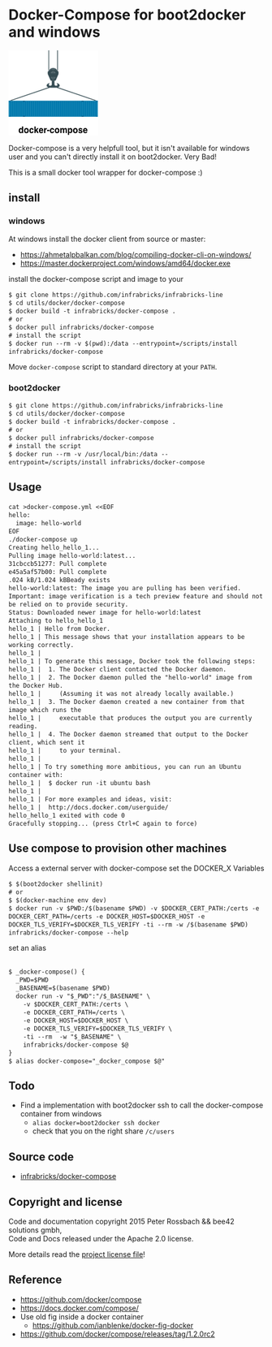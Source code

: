 # Docker-Compose for boot2docker and windows

![logo](https://raw.githubusercontent.com/infrabricks/docker-compose/master/logo.png)

Docker-compose is a very helpfull tool, but it isn't available for windows user and you can't directly install it on boot2docker. Very Bad!

This is a small docker tool wrapper for docker-compose :)

## install

### windows

At windows install the docker client
from source or master:

* https://ahmetalpbalkan.com/blog/compiling-docker-cli-on-windows/
* https://master.dockerproject.com/windows/amd64/docker.exe

install the docker-compose script and image to your

```
$ git clone https://github.com/infrabricks/infrabricks-line
$ cd utils/docker/docker-compose
$ docker build -t infrabricks/docker-compose .
# or
$ docker pull infrabricks/docker-compose
# install the script
$ docker run --rm -v $(pwd):/data --entrypoint=/scripts/install infrabricks/docker-compose
```

Move `docker-compose` script to standard directory at your `PATH`.

### boot2docker

```
$ git clone https://github.com/infrabricks/infrabricks-line
$ cd utils/docker/docker-compose
$ docker build -t infrabricks/docker-compose .
# or
$ docker pull infrabricks/docker-compose
# install the script
$ docker run --rm -v /usr/local/bin:/data --entrypoint=/scripts/install infrabricks/docker-compose
```

## Usage

```
cat >docker-compose.yml <<EOF
hello:
  image: hello-world
EOF
./docker-compose up
Creating hello_hello_1...
Pulling image hello-world:latest...
31cbccb51277: Pull complete
e45a5af57b00: Pull complete
.024 kB/1.024 kBBeady exists
hello-world:latest: The image you are pulling has been verified. Important: image verification is a tech preview feature and should not be relied on to provide security.
Status: Downloaded newer image for hello-world:latest
Attaching to hello_hello_1
hello_1 | Hello from Docker.
hello_1 | This message shows that your installation appears to be working correctly.
hello_1 |
hello_1 | To generate this message, Docker took the following steps:
hello_1 |  1. The Docker client contacted the Docker daemon.
hello_1 |  2. The Docker daemon pulled the "hello-world" image from the Docker Hub.
hello_1 |     (Assuming it was not already locally available.)
hello_1 |  3. The Docker daemon created a new container from that image which runs the
hello_1 |     executable that produces the output you are currently reading.
hello_1 |  4. The Docker daemon streamed that output to the Docker client, which sent it
hello_1 |     to your terminal.
hello_1 |
hello_1 | To try something more ambitious, you can run an Ubuntu container with:
hello_1 |  $ docker run -it ubuntu bash
hello_1 |
hello_1 | For more examples and ideas, visit:
hello_1 |  http://docs.docker.com/userguide/
hello_hello_1 exited with code 0
Gracefully stopping... (press Ctrl+C again to force)
```

## Use compose to provision other machines

Access a external server with docker-compose set the
DOCKER_X Variables

```
$ $(boot2docker shellinit)
# or
$ $(docker-machine env dev)
$ docker run -v $PWD:/$(basename $PWD) -v $DOCKER_CERT_PATH:/certs -e DOCKER_CERT_PATH=/certs -e DOCKER_HOST=$DOCKER_HOST -e DOCKER_TLS_VERIFY=$DOCKER_TLS_VERIFY -ti --rm -w /$(basename $PWD) infrabricks/docker-compose --help
```

set an alias

```

$ _docker-compose() {
  _PWD=$PWD
  _BASENAME=$(basename $PWD)
  docker run -v "$_PWD":"/$_BASENAME" \
    -v $DOCKER_CERT_PATH:/certs \
    -e DOCKER_CERT_PATH=/certs \
    -e DOCKER_HOST=$DOCKER_HOST \
    -e DOCKER_TLS_VERIFY=$DOCKER_TLS_VERIFY \
    -ti --rm  -w "$_BASENAME" \
    infrabricks/docker-compose $@
}
$ alias docker-compose="_docker_compose $@"
```

## Todo

* Find a implementation with boot2docker ssh to call the docker-compose container from windows
  * `alias docker=boot2docker ssh docker`
  * check that you on the right share `/c/users`

## Source code

* [infrabricks/docker-compose](https://github.com/infrabricks/docker-compose)

## Copyright and license

Code and documentation copyright 2015 Peter Rossbach && bee42 solutions gmbh, <br/>
Code and Docs released under the Apache 2.0 license.


More details read the [project license file](https://raw.githubusercontent.com/infrabricks/docker-compose/master/LICENSE)!

## Reference

* https://github.com/docker/compose
* https://docs.docker.com/compose/
* Use old fig inside a docker container
  * https://github.com/ianblenke/docker-fig-docker
* https://github.com/docker/compose/releases/tag/1.2.0rc2
